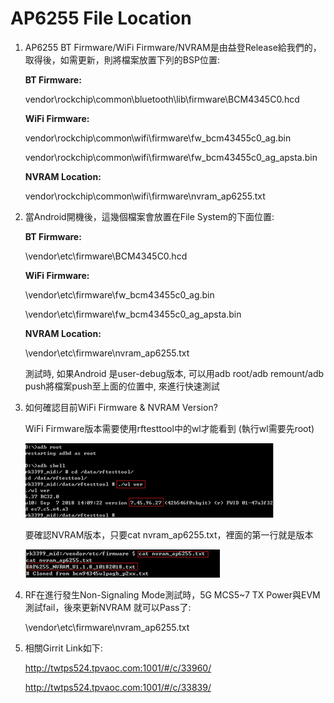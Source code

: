 # AP6255 File Location

1. AP6255 BT Firmware/WiFi Firmware/NVRAM是由益登Release給我們的，取得後，如需更新，則將檔案放置下列的BSP位置:  

   **BT Firmware:**  

   vendor\rockchip\common\bluetooth\lib\firmware\BCM4345C0.hcd  

   **WiFi Firmware:**  

   vendor\rockchip\common\wifi\firmware\fw\_bcm43455c0\_ag.bin  

   vendor\rockchip\common\wifi\firmware\fw\_bcm43455c0\_ag\_apsta.bin  

   **NVRAM Location:**  

   vendor\rockchip\common\wifi\firmware\nvram\_ap6255.txt  

2. 當Android開機後，這幾個檔案會放置在File System的下面位置:  

   **BT Firmware:**  

   \vendor\etc\firmware\BCM4345C0.hcd  

   **WiFi Firmware:**  

   \vendor\etc\firmware\fw\_bcm43455c0\_ag.bin  

   \vendor\etc\firmware\fw\_bcm43455c0\_ag\_apsta.bin  

   **NVRAM Location:**  

   \vendor\etc\firmware\nvram\_ap6255.txt  

   測試時, 如果Android 是user-debug版本, 可以用adb root/adb remount/adb push將檔案push至上面的位置中, 來進行快速測試

3. 如何確認目前WiFi Firmware & NVRAM Version?

   WiFi Firmware版本需要使用rftesttool中的wl才能看到 (執行wl需要先root)
   
   ![image](picture/wifi_fw_version.png)
   
   要確認NVRAM版本，只要cat nvram_ap6255.txt，裡面的第一行就是版本
   
   ![image](picture/nvram_version.png)
   
4. RF在進行發生Non-Signaling Mode測試時，5G MCS5~7 TX Power與EVM測試fail，後來更新NVRAM 就可以Pass了:
   
   \vendor\etc\firmware\nvram_ap6255.txt
    
5. 相關Girrit Link如下:
   
   http://twtps524.tpvaoc.com:1001/#/c/33960/
   
   http://twtps524.tpvaoc.com:1001/#/c/33839/


